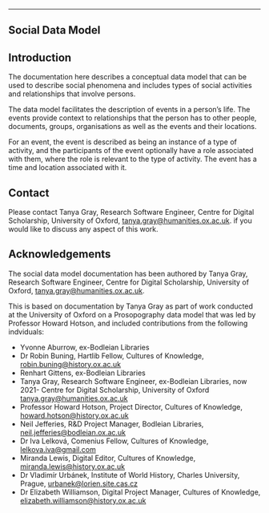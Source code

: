
---
Social Data Model
---

## Introduction

The documentation here describes a conceptual data model that can be used to describe social phenomena and includes types of social activities and relationships that involve persons.

The data model facilitates the description of events in a person’s life. The events provide context to relationships that the person has to other people, documents, groups, organisations as well as the events and their locations.

For an event, the event is described as being an instance of a type of activity, and the participants of the event optionally have a role associated with them, where the role is relevant to the type of activity. The event has a time and location associated with it.

## Contact 

Please contact Tanya Gray, Research Software Engineer, Centre for Digital Scholarship, University of Oxford, tanya.gray@humanities.ox.ac.uk. if you would like to discuss any aspect of this work.


## Acknowledgements

The social data model documentation has been authored by Tanya Gray, Research Software Engineer, Centre for Digital Scholarship, University of Oxford, tanya.gray@humanities.ox.ac.uk.

This is based on documentation by Tanya Gray as part of work conducted at the University of Oxford on a Prosopography data model that was led by Professor Howard Hotson, and included contributions from the following indviduals:

* Yvonne Aburrow, ex-Bodleian Libraries 
* Dr Robin Buning, Hartlib  Fellow, Cultures of Knowledge, robin.buning@history.ox.ac.uk  
* Renhart Gittens, ex-Bodleian Libraries 
* Tanya Gray, Research Software Engineer, ex-Bodleian Libraries, now 2021- Centre for Digital Scholarship, University of Oxford tanya.gray@humanities.ox.ac.uk
* Professor Howard Hotson, Project Director, Cultures of Knowledge, howard.hotson@history.ox.ac.uk 
* Neil Jefferies, R&D Project Manager, Bodleian Libraries, neil.jefferies@bodleian.ox.ac.uk 
* Dr Iva Lelková, Comenius Fellow, Cultures of Knowledge, lelkova.iva@gmail.com 
* Miranda Lewis, Digital Editor, Cultures of Knowledge, miranda.lewis@history.ox.ac.uk 
* Dr Vladimír Urbánek, Institute of World History, Charles University, Prague, urbanek@lorien.site.cas.cz 
* Dr Elizabeth Williamson, Digital Project Manager, Cultures of Knowledge, elizabeth.williamson@history.ox.ac.uk 
